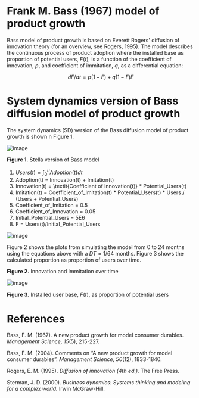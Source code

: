 # Frank M. Bass (1967) model of product growth
Bass model of product growth is based on Everett Rogers' diffusion of innovation theory (for an overview, see Rogers, 1995). The model describes the continuous process of product adoption where the installed base as proportion of potential users, $F(t)$, is a function of the coefficient of innovation, $p$, and coefficient of immitation, $q$, as a differential equation:

$$ dF/dt = p(1-F) + q(1-F)F $$

# System dynamics version of Bass diffusion model of product growth

The system dynamics (SD) version of the Bass diffusion model of product growth is shown n Figure 1. 

![image](https://github.com/user-attachments/assets/8169bb0f-563e-4ab2-bb42-49bce8db29cd)

**Figure 1.** Stella version of Bass model

1. $` Users(t) = \int_0^{u} Adoption(t)dt `$
2. Adoption(t) = Innovation(t) +  Imitation(t)
3. Innovation(t) = \textit{Coefficient of Innovation(t)} * Potential_Users(t)
4. Imitation(t) = Coefficient_of_Imitation(t) * Potential_Users(t) * Users / (Users + Potential_Users)
5. Coefficient_of_Imitation = 0.5
6. Coefficient_of_Innovation = 0.05
7. Initial_Potential_Users = 5E6
8. F = Users(t)/Initial_Potential_Users

![image](https://github.com/user-attachments/assets/a9cea467-e133-41e7-9887-484a9e98f695)

Figure 2 shows the plots from simulating the model from 0 to 24 months using the equations above with a $DT=1/64$ months. Figure 3 shows the calculated proportion as proportion of users over time. 

**Figure 2.** Innovation and immitation over time

![image](https://github.com/user-attachments/assets/f03e5734-8156-480b-9d79-196ccb371f13)

**Figure 3.** Installed user base, $F(t)$, as proportion of potential users 



# References 

Bass, F. M. (1967). A new product growth for model consumer durables. *Management Science, 15*(5), 215-227. 

Bass, F. M. (2004). Comments on “A new product growth for model consumer durables”. *Management Science, 50*(12), 1833-1840. 

Rogers, E. M. (1995). *Diffusion of innovation (4th ed.).* The Free Press. 

Sterman, J. D. (2000). *Business dynamics: Systems thinking and modeling for a complex world.* Irwin McGraw-Hill. 






